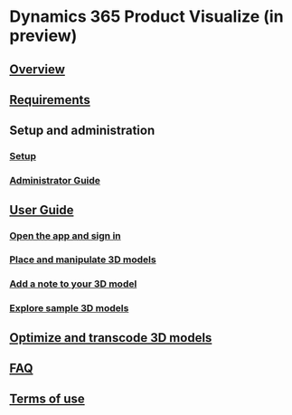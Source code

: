 # Dynamics 365 Product Visualize (in preview)
## [Overview](index.md)
## [Requirements](requirements.md)
## Setup and administration
### [Setup](setup.md)
### [Administrator Guide](admin-guide.md)
## [User Guide](user-guide.md)
### [Open the app and sign in](sign-in.md)
### [Place and manipulate 3D models](manipulate-models.md)
### [Add a note to your 3D model](add-note.md)
### [Explore sample 3D models](explore-samples.md)
## [Optimize and transcode 3D models](create-3D-model.md)
## [FAQ](faq.md)
## [Terms of use](../legal/product-visualize-terms.md)

